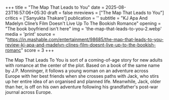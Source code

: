 +++
title = "The Map That Leads to You"
date = 2025-08-23T16:57:06+05:30
draft = false
mreviews = ["The Map That Leads to You"]
critics = ['Sanyukta Thakare']
publication = ''
subtitle = "KJ Apa And Madelyn Cline’s Film Doesn't Live Up To The Bookish Romance"
opening = "The book boyfriend isn't here"
img = 'the-map-that-leads-to-you-2.webp'
media = 'print'
source = "https://in.mashable.com/entertainment/98685/the-map-that-leads-to-you-review-kj-apa-and-madelyn-clines-film-doesnt-live-up-to-the-bookish-romanc"
score = 3
+++

The Map That Leads To You is sort of a coming-of-age story for new adults with romance at the center of the plot. Based on a book of the same name by J.P. Monninger, it follows a young woman on an adventure across Europe with her best friends when she crosses paths with Jack, who stirs up her entire idea of an organised and planned life. Meanwhile, Jack, older than her, is off on his own adventure following his grandfather's post-war journal across Europe.
